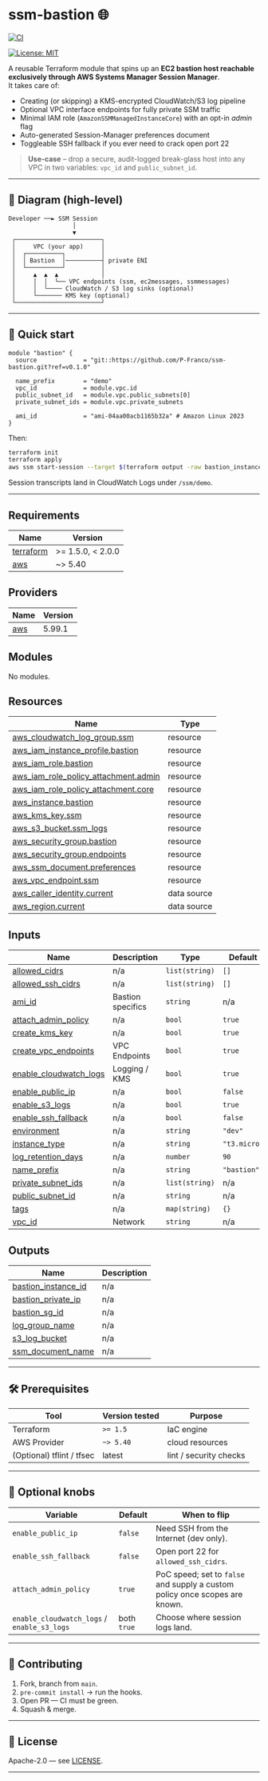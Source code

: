 # ssm-bastion 🌐

[![CI](https://github.com/P-Franco/ssm-bastion/actions/workflows/ci.yml/badge.svg?branch=main)](https://github.com/P-Franco/ssm-bastion/actions/workflows/ci.yml)

[![License: MIT](https://img.shields.io/github/license/P-Franco/ssm-bastion?cacheSeconds=3600)](LICENSE)


A reusable Terraform module that spins up an **EC2 bastion host reachable exclusively through AWS Systems Manager Session Manager**.  
It takes care of:

* Creating (or skipping) a KMS-encrypted CloudWatch/S3 log pipeline
* Optional VPC interface endpoints for fully private SSM traffic
* Minimal IAM role (`AmazonSSMManagedInstanceCore`) with an opt-in _admin_ flag
* Auto-generated Session-Manager preferences document
* Toggleable SSH fallback if you ever need to crack open port 22

> **Use-case** – drop a secure, audit-logged break-glass host into any VPC in two variables: `vpc_id` and `public_subnet_id`.

---

## 📐 Diagram (high-level)

```text
Developer ──► SSM Session
                  │
                  ▼
 ┌────────────────────────┐
 │     VPC (your app)     │
 │  ┌──────────┐          │
 │  │ Bastion  │──────────┤ private ENI
 │  └──────────┘          │
 │     ▲  ▲  ▲            │
 │     │  │  └── VPC endpoints (ssm, ec2messages, ssmmessages)
 │     │  └──── CloudWatch / S3 log sinks (optional)
 │     └─────── KMS key (optional)
 └────────────────────────┘
````

---

## 🚀 Quick start

```hcl
module "bastion" {
  source             = "git::https://github.com/P-Franco/ssm-bastion.git?ref=v0.1.0"

  name_prefix        = "demo"
  vpc_id             = module.vpc.id
  public_subnet_id   = module.vpc.public_subnets[0]
  private_subnet_ids = module.vpc.private_subnets

  ami_id             = "ami-04aa00acb1165b32a" # Amazon Linux 2023
}
```

Then:

```bash
terraform init
terraform apply
aws ssm start-session --target $(terraform output -raw bastion_instance_id)
```

Session transcripts land in CloudWatch Logs under `/ssm/demo`.

---

<!-- BEGIN_TF_DOCS -->
## Requirements

| Name | Version |
|------|---------|
| <a name="requirement_terraform"></a> [terraform](#requirement\_terraform) | >= 1.5.0, < 2.0.0 |
| <a name="requirement_aws"></a> [aws](#requirement\_aws) | ~> 5.40 |

## Providers

| Name | Version |
|------|---------|
| <a name="provider_aws"></a> [aws](#provider\_aws) | 5.99.1 |

## Modules

No modules.

## Resources

| Name | Type |
|------|------|
| [aws_cloudwatch_log_group.ssm](https://registry.terraform.io/providers/hashicorp/aws/latest/docs/resources/cloudwatch_log_group) | resource |
| [aws_iam_instance_profile.bastion](https://registry.terraform.io/providers/hashicorp/aws/latest/docs/resources/iam_instance_profile) | resource |
| [aws_iam_role.bastion](https://registry.terraform.io/providers/hashicorp/aws/latest/docs/resources/iam_role) | resource |
| [aws_iam_role_policy_attachment.admin](https://registry.terraform.io/providers/hashicorp/aws/latest/docs/resources/iam_role_policy_attachment) | resource |
| [aws_iam_role_policy_attachment.core](https://registry.terraform.io/providers/hashicorp/aws/latest/docs/resources/iam_role_policy_attachment) | resource |
| [aws_instance.bastion](https://registry.terraform.io/providers/hashicorp/aws/latest/docs/resources/instance) | resource |
| [aws_kms_key.ssm](https://registry.terraform.io/providers/hashicorp/aws/latest/docs/resources/kms_key) | resource |
| [aws_s3_bucket.ssm_logs](https://registry.terraform.io/providers/hashicorp/aws/latest/docs/resources/s3_bucket) | resource |
| [aws_security_group.bastion](https://registry.terraform.io/providers/hashicorp/aws/latest/docs/resources/security_group) | resource |
| [aws_security_group.endpoints](https://registry.terraform.io/providers/hashicorp/aws/latest/docs/resources/security_group) | resource |
| [aws_ssm_document.preferences](https://registry.terraform.io/providers/hashicorp/aws/latest/docs/resources/ssm_document) | resource |
| [aws_vpc_endpoint.ssm](https://registry.terraform.io/providers/hashicorp/aws/latest/docs/resources/vpc_endpoint) | resource |
| [aws_caller_identity.current](https://registry.terraform.io/providers/hashicorp/aws/latest/docs/data-sources/caller_identity) | data source |
| [aws_region.current](https://registry.terraform.io/providers/hashicorp/aws/latest/docs/data-sources/region) | data source |

## Inputs

| Name | Description | Type | Default | Required |
|------|-------------|------|---------|:--------:|
| <a name="input_allowed_cidrs"></a> [allowed\_cidrs](#input\_allowed\_cidrs) | n/a | `list(string)` | `[]` | no |
| <a name="input_allowed_ssh_cidrs"></a> [allowed\_ssh\_cidrs](#input\_allowed\_ssh\_cidrs) | n/a | `list(string)` | `[]` | no |
| <a name="input_ami_id"></a> [ami\_id](#input\_ami\_id) | Bastion specifics | `string` | n/a | yes |
| <a name="input_attach_admin_policy"></a> [attach\_admin\_policy](#input\_attach\_admin\_policy) | n/a | `bool` | `true` | no |
| <a name="input_create_kms_key"></a> [create\_kms\_key](#input\_create\_kms\_key) | n/a | `bool` | `true` | no |
| <a name="input_create_vpc_endpoints"></a> [create\_vpc\_endpoints](#input\_create\_vpc\_endpoints) | VPC Endpoints | `bool` | `true` | no |
| <a name="input_enable_cloudwatch_logs"></a> [enable\_cloudwatch\_logs](#input\_enable\_cloudwatch\_logs) | Logging / KMS | `bool` | `true` | no |
| <a name="input_enable_public_ip"></a> [enable\_public\_ip](#input\_enable\_public\_ip) | n/a | `bool` | `false` | no |
| <a name="input_enable_s3_logs"></a> [enable\_s3\_logs](#input\_enable\_s3\_logs) | n/a | `bool` | `true` | no |
| <a name="input_enable_ssh_fallback"></a> [enable\_ssh\_fallback](#input\_enable\_ssh\_fallback) | n/a | `bool` | `false` | no |
| <a name="input_environment"></a> [environment](#input\_environment) | n/a | `string` | `"dev"` | no |
| <a name="input_instance_type"></a> [instance\_type](#input\_instance\_type) | n/a | `string` | `"t3.micro"` | no |
| <a name="input_log_retention_days"></a> [log\_retention\_days](#input\_log\_retention\_days) | n/a | `number` | `90` | no |
| <a name="input_name_prefix"></a> [name\_prefix](#input\_name\_prefix) | n/a | `string` | `"bastion"` | no |
| <a name="input_private_subnet_ids"></a> [private\_subnet\_ids](#input\_private\_subnet\_ids) | n/a | `list(string)` | n/a | yes |
| <a name="input_public_subnet_id"></a> [public\_subnet\_id](#input\_public\_subnet\_id) | n/a | `string` | n/a | yes |
| <a name="input_tags"></a> [tags](#input\_tags) | n/a | `map(string)` | `{}` | no |
| <a name="input_vpc_id"></a> [vpc\_id](#input\_vpc\_id) | Network | `string` | n/a | yes |

## Outputs

| Name | Description |
|------|-------------|
| <a name="output_bastion_instance_id"></a> [bastion\_instance\_id](#output\_bastion\_instance\_id) | n/a |
| <a name="output_bastion_private_ip"></a> [bastion\_private\_ip](#output\_bastion\_private\_ip) | n/a |
| <a name="output_bastion_sg_id"></a> [bastion\_sg\_id](#output\_bastion\_sg\_id) | n/a |
| <a name="output_log_group_name"></a> [log\_group\_name](#output\_log\_group\_name) | n/a |
| <a name="output_s3_log_bucket"></a> [s3\_log\_bucket](#output\_s3\_log\_bucket) | n/a |
| <a name="output_ssm_document_name"></a> [ssm\_document\_name](#output\_ssm\_document\_name) | n/a |
<!-- END_TF_DOCS -->

---

## 🛠️ Prerequisites

| Tool                      | Version tested | Purpose                |
| ------------------------- | -------------- | ---------------------- |
| Terraform                 | `>= 1.5`       | IaC engine             |
| AWS Provider              | `~> 5.40`      | cloud resources        |
| (Optional) tflint / tfsec | latest         | lint / security checks |

---

## 🔧 Optional knobs

| Variable                                    | Default     | When to flip                                                                |
| ------------------------------------------- | ----------- | --------------------------------------------------------------------------- |
| `enable_public_ip`                          | `false`     | Need SSH from the Internet (dev only).                                      |
| `enable_ssh_fallback`                       | `false`     | Open port 22 for `allowed_ssh_cidrs`.                                       |
| `attach_admin_policy`                       | `true`      | PoC speed; set to `false` and supply a custom policy once scopes are known. |
| `enable_cloudwatch_logs` / `enable_s3_logs` | both `true` | Choose where session logs land.                                             |

---

## 🤝 Contributing

1. Fork, branch from `main`.
2. `pre-commit install` → run the hooks.
3. Open PR — CI must be green.
4. Squash & merge.

---

## 📄 License

Apache-2.0 — see [LICENSE](LICENSE).

---
